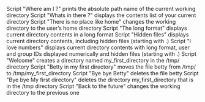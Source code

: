 Script "Where am I ?" prints the absolute path name of the current working directory
Script "Whats in there ?" displays the contents list of your current directory
Script "There is no place like home" changes the working directory to the user’s home directory
Script "The long format" displays current directory contents in a long format
Script "Hidden files" displays current directory contents, including hidden files (starting with .)
Script "I love numbers" displays current directory contents with long format, user and group IDs displayed numerically and hidden files (starting with .)
Script "Welcome" creates a directory named my_first_directory in the /tmp/ directory
Script "Betty in my first directory" moves the file betty from /tmp/ to /tmp/my_first_directory
Script "Bye bye Betty" deletes the file betty
Script "Bye bye My first directory" deletes the directory my_first_directory that is in the /tmp directory
Script "Back to the future" changes the working directory to the previous one
